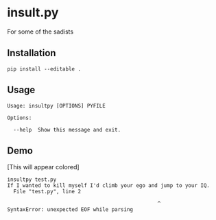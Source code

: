 # insult.py

For some of the sadists

## Installation

`pip install --editable .`

## Usage

```
Usage: insultpy [OPTIONS] PYFILE

Options:

  --help  Show this message and exit.

```

## Demo


[This will appear colored]

```
insultpy test.py
If I wanted to kill myself I'd climb your ego and jump to your IQ.
  File "test.py", line 2

                                                 ^
SyntaxError: unexpected EOF while parsing
```